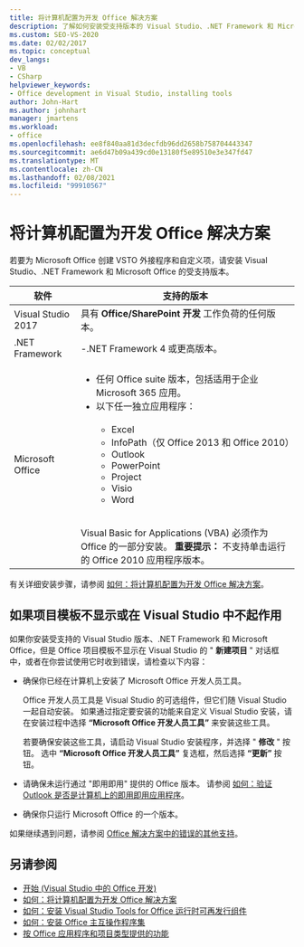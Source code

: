```yaml
---
title: 将计算机配置为开发 Office 解决方案
description: 了解如何安装受支持版本的 Visual Studio、.NET Framework 和 Microsoft Office 以便为 Microsoft Office 创建 VSTO 外接程序和自定义项。
ms.custom: SEO-VS-2020
ms.date: 02/02/2017
ms.topic: conceptual
dev_langs:
- VB
- CSharp
helpviewer_keywords:
- Office development in Visual Studio, installing tools
author: John-Hart
ms.author: johnhart
manager: jmartens
ms.workload:
- office
ms.openlocfilehash: ee8f840aa81d3decfdb96dd2658b758704443347
ms.sourcegitcommit: ae6d47b09a439cd0e13180f5e89510e3e347fd47
ms.translationtype: MT
ms.contentlocale: zh-CN
ms.lasthandoff: 02/08/2021
ms.locfileid: "99910567"
---
```

# <a name="configure-a-computer-to-develop-office-solutions"></a>将计算机配置为开发 Office 解决方案

若要为 Microsoft Office 创建 VSTO 外接程序和自定义项，请安装 Visual Studio、.NET Framework 和 Microsoft Office 的受支持版本。

|软件|支持的版本|
|--------------|------------------------|
|Visual Studio 2017| 具有 **Office/SharePoint 开发** 工作负荷的任何版本。|
|.NET Framework|-.NET Framework 4 或更高版本。|
|Microsoft Office|<ul><li>任何 Office suite 版本，包括适用于企业 Microsoft 365 应用。</li><li>以下任一独立应用程序：<br /><br /> <ul><li>Excel</li><li>InfoPath（仅 Office 2013 和 Office 2010）</li><li>Outlook</li><li>PowerPoint</li><li>Project</li><li>Visio</li><li>Word</li></ul></li></ul><br /> Visual Basic for Applications (VBA) 必须作为 Office 的一部分安装。 **重要提示：** 不支持单击运行的 Office 2010 应用程序版本。|

有关详细安装步骤，请参阅 [如何：将计算机配置为开发 Office 解决方案](../vsto/how-to-configure-a-computer-to-develop-office-solutions.md)。

## <a name="if-project-templates-dont-appear-or-they-dont-work-in-visual-studio"></a>如果项目模板不显示或在 Visual Studio 中不起作用

如果你安装受支持的 Visual Studio 版本、.NET Framework 和 Microsoft Office，但是 Office 项目模板不显示在 Visual Studio 的 " **新建项目** " 对话框中，或者在你尝试使用它时收到错误，请检查以下内容：

- 确保你已经在计算机上安装了 Microsoft Office 开发人员工具。

     Office 开发人员工具是 Visual Studio 的可选组件，但它们随 Visual Studio 一起自动安装。 如果通过指定要安装的功能来自定义 Visual Studio 安装，请在安装过程中选择 **“Microsoft Office 开发人员工具”** 来安装这些工具。

     若要确保安装这些工具，请启动 Visual Studio 安装程序，并选择 " **修改** " 按钮。 选中 **“Microsoft Office 开发人员工具”** 复选框，然后选择 **“更新”** 按钮。

- 请确保未运行通过 "即用即用" 提供的 Office 版本。 请参阅 [如何：验证 Outlook 是否是计算机上的即用即用应用程序](/previous-versions/office/developer/office-2010/ff864733(v=office.14))。

- 确保你只运行 Microsoft Office 的一个版本。

如果继续遇到问题，请参阅 [Office 解决方案中的错误的其他支持](../vsto/additional-support-for-errors-in-office-solutions.md)。

## <a name="see-also"></a>另请参阅
- [开始 &#40;Visual Studio 中的 Office 开发&#41;](../vsto/getting-started-office-development-in-visual-studio.md)
- [如何：将计算机配置为开发 Office 解决方案](../vsto/how-to-configure-a-computer-to-develop-office-solutions.md)
- [如何：安装 Visual Studio Tools for Office 运行时可再发行组件](../vsto/how-to-install-the-visual-studio-tools-for-office-runtime-redistributable.md)
- [如何：安装 Office 主互操作程序集](../vsto/how-to-install-office-primary-interop-assemblies.md)
- [按 Office 应用程序和项目类型提供的功能](../vsto/features-available-by-office-application-and-project-type.md)